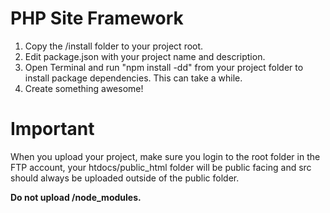 # PHP Site Framework

1. Copy the /install folder to your project root.
2. Edit package.json with your project name and description.
3. Open Terminal and run "npm install -dd" from your project folder to install package dependencies. This can take a while.
4. Create something awesome!

# Important
When you upload your project, make sure you login to the root folder in the FTP account, your htdocs/public_html folder will be public facing and src should always be uploaded outside of the public folder.

**Do not upload /node_modules.**
